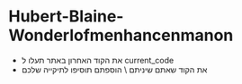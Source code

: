 # Hubert-Blaine-Wonderlofmenhancenmanon
- את הקוד האחרון באתר תעלו ל current_code
- את הקוד שאתם שיניתם \ הוספתם תוסיפו לתיקייה שלכם
